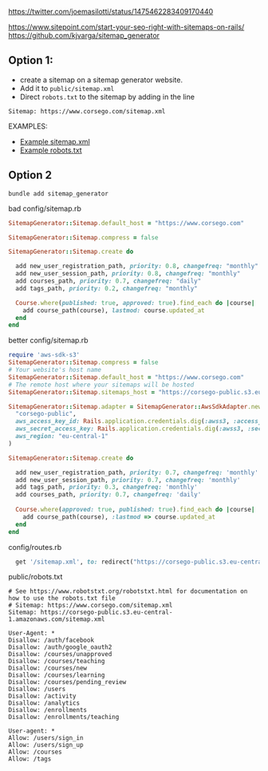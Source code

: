 https://twitter.com/joemasilotti/status/1475462283409170440

https://www.sitepoint.com/start-your-seo-right-with-sitemaps-on-rails/
https://github.com/kjvarga/sitemap_generator

## Option 1:

* create a sitemap on a sitemap generator website. 
* Add it to `public/sitemap.xml`
* Direct `robots.txt` to the sitemap by adding in the line
```
Sitemap: https://www.corsego.com/sitemap.xml
```

EXAMPLES:

* [Example sitemap.xml](https://corsego-public.s3.eu-central-1.amazonaws.com/sitemap.xml)
* [Example robots.txt](https://corsego.com/robots.txt)

## Option 2

```
bundle add sitemap_generator
```

bad config/sitemap.rb
```ruby
SitemapGenerator::Sitemap.default_host = "https://www.corsego.com"

SitemapGenerator::Sitemap.compress = false

SitemapGenerator::Sitemap.create do

  add new_user_registration_path, priority: 0.8, changefreq: "monthly"
  add new_user_session_path, priority: 0.8, changefreq: "monthly"
  add courses_path, priority: 0.7, changefreq: "daily"
  add tags_path, priority: 0.2, changefreq: "monthly"

  Course.where(published: true, approved: true).find_each do |course|
    add course_path(course), lastmod: course.updated_at
  end
end
```

better config/sitemap.rb

```ruby
require 'aws-sdk-s3'
SitemapGenerator::Sitemap.compress = false
# Your website's host name
SitemapGenerator::Sitemap.default_host = "https://www.corsego.com"
# The remote host where your sitemaps will be hosted
SitemapGenerator::Sitemap.sitemaps_host = "https://corsego-public.s3.eu-central-1.amazonaws.com/"

SitemapGenerator::Sitemap.adapter = SitemapGenerator::AwsSdkAdapter.new(
  "corsego-public",
  aws_access_key_id: Rails.application.credentials.dig(:awss3, :access_key_id),
  aws_secret_access_key: Rails.application.credentials.dig(:awss3, :secret_access_key),
  aws_region: "eu-central-1"
)

SitemapGenerator::Sitemap.create do

  add new_user_registration_path, priority: 0.7, changefreq: 'monthly'
  add new_user_session_path, priority: 0.7, changefreq: 'monthly'
  add tags_path, priority: 0.3, changefreq: 'monthly'
  add courses_path, priority: 0.7, changefreq: 'daily'
  
  Course.where(approved: true, published: true).find_each do |course|
    add course_path(course), :lastmod => course.updated_at
  end
end
```

config/routes.rb
```ruby
  get '/sitemap.xml', to: redirect("https://corsego-public.s3.eu-central-1.amazonaws.com/sitemap.xml")
```

public/robots.txt
```t
# See https://www.robotstxt.org/robotstxt.html for documentation on how to use the robots.txt file
# Sitemap: https://www.corsego.com/sitemap.xml
Sitemap: https://corsego-public.s3.eu-central-1.amazonaws.com/sitemap.xml

User-Agent: *
Disallow: /auth/facebook
Disallow: /auth/google_oauth2
Disallow: /courses/unapproved
Disallow: /courses/teaching
Disallow: /courses/new
Disallow: /courses/learning
Disallow: /courses/pending_review
Disallow: /users
Disallow: /activity
Disallow: /analytics
Disallow: /enrollments
Disallow: /enrollments/teaching

User-agent: *
Allow: /users/sign_in
Allow: /users/sign_up
Allow: /courses
Allow: /tags
```